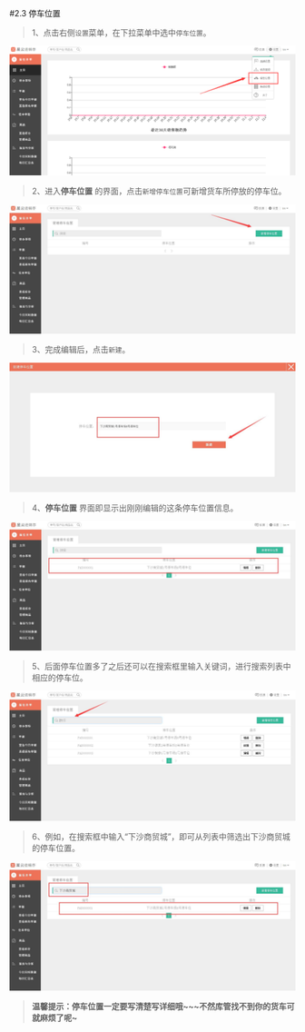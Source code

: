 #2.3 停车位置

>1、点击右侧`设置`菜单，在下拉菜单中选中`停车位置`。

![停车位置1](./images/stop1.jpg)

>2、进入**停车位置** 的界面，点击`新增停车位置`可新增货车所停放的停车位。

![停车位置2](./images/stop2.jpg)


>3、完成编辑后，点击`新建`。

![停车位置3](./images/stop3.jpg)
>4、**停车位置** 界面即显示出刚刚编辑的这条停车位置信息。

![停车位置4](./images/stop4.jpg)


>5、后面停车位置多了之后还可以在搜索框里输入关键词，进行搜索列表中相应的停车位。

![停车位置5](./images/stop5.jpg)
>6、例如，在搜索框中输入“下沙商贸城”，即可从列表中筛选出下沙商贸城的停车位置。

![停车位置6](./images/stop6.jpg)

>**温馨提示：停车位置一定要写清楚写详细哦~~~不然库管找不到你的货车可就麻烦了呢~**